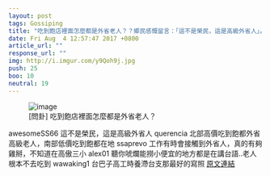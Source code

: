 ```yaml
---
layout: post
tags: Gossiping
title: "吃到飽店裡面怎麼都是外省老人？？鄉民感慨留言：「這不是榮民，這是高級外省人」。"
date: Fri Aug  4 12:57:47 2017 +0800
article_url: ""
response_url: ""
img: http://i.imgur.com/y9Qoh9j.jpg
push: 25
boo: 10
neutral: 19
---
```


<figure>
<img src="http://i.imgur.com/y9Qoh9j.jpg" alt="image">
<figcaption>
[問卦] 吃到飽店裡面怎麼都是外省老人？
</figcaption>
</figure>



awesomeSS66
	這不是榮民，這是高級外省人
querencia
	北部高價吃到飽都外省高級老人，南部低價吃到飽都在地
ssaprevo
	工作有時會接觸到外省人，真的有夠雞掰，不知道在高傲三小
alex01
	聽你唬爛能撈小便宜的地方都是在講台語..老人根本不去吃到
wawaking1
	台巴子高工時養滯台支那最好的寫照
<a href = "https://www.ptt.cc/bbs/Gossiping/M.1501822669.A.D2B.html">原文連結</a>

